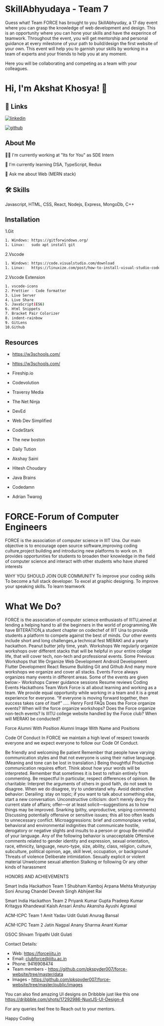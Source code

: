 
# SkillAbhyudaya - Team 7
Guess what! Team FORCE has brought to you SkillAbhyuday, a 17 day event where you can grasp the knowledge of web development and design. This is an opportunity where you can hone your skills and have the experince of teamwork.
Throughout the event, you will get mentorship and personal guidance at every milestone of your path to build/design the first website of your own.
This event will help you to garnish your skills by working in a team of experts and your friends to help you at any moment.

Here you will be collaborating and competing as a team with your colleagues.




# Hi, I'm Akshat Khosya! 👋



## 🔗 Links
[![linkedin](https://img.shields.io/badge/linkedin-0A66C2?style=for-the-badge&logo=linkedin&logoColor=white)](https://www.linkedin.com/in/akshat-khosya-7b9321201/)

[![github](https://img.shields.io/badge/github-1DA1F2?style=for-the-badge&logo=github&logoColor=white)](https://github.com/akshat-khosya)


## About Me
👩‍💻 I'm currently working at "Its for You" as SDE Intern

🧠 I'm currently learning DSA, TypeScript, Redux

💬 Ask me about Web (MERN stack)




## 🛠 Skills
Javascript, HTML, CSS, React, Nodejs, Express, MongoDb, C++


## Installation

1.Git

```bash
1. Windows: https://gitforwindows.org/
1. Linux:   sudo apt install git
```
2.Vscode

```bash
1. Windows: https://code.visualstudio.com/download
1. Linux:   https://linuxize.com/post/how-to-install-visual-studio-code-on-ubuntu-20-04/
```
2.Vscode Extension

```bash
1. vscode-icons
2. Prettier - Code formatter
3. Live Server
4. Live Share
5. JavaScript(ES6)
6. Html Snippets
7. Bracket Pair Colorizer
8. indent-rainbow
9. GitLens
10.Github
```

## Resources


- https://w3schools.com/

- https://w3schools.com/

- Fireship.io

- Codevolution

- Traversy Media

- The Net Ninja

- DevEd

- Web Dev Simplified

- CodeStark

- The new boston
- Daily Tution
- Akshay Saini
- Hitesh Choudary
- Java Brains
- Codedamn
- Adrian Twarog


# FORCE-Forum of Computer Engineers

FORCE is the association of computer science in IIIT Una. Our main objective is to encourage open source software,improving coding culture,project building and introducing new platforms to work on. It provides opportunities for students to broaden their knowledge in the field of computer science and interact with other students who have shared interests

WHY YOU SHOULD JOIN OUR COMMUNITY
To improve your coding skills
To become a full stack developer.
To excel at graphic designing.
To improve your speaking skills.
To learn teamwork

# What We Do?
FORCE is the association of computer science enthusiasts of IIITU,aimed at lending a helping hand to all the beginners in the world of programming.We have BITERATION,a student chapter on codechef of IIIT Una to provide students a platform to compete against the best of minds. Our other events include short and long challenges,a technical fest MERAKI and a yearly hackathon.
Peanut butter jelly time, yeah.
Workshops
We regularly organize workshops over different stacks that will be helpful in your entire college life, that will cover tech, non-tech and professional events.
Some Previous Workshops that We Organize
Web Development
Android Development
Flutter Development
React
Resume Building
Git and Github
And many more workshops we organize and cover all stacks.
Events
Force always organizes many events in different areas. Some of the events are given below:-
Workshops
Career guidance sessions
Resume reviews
Coding Events
Hackathons
Team Work
Force is all about learning and working as a team. We provide equal opportunity while working in a team and it is a great experience for everyone.
“If everyone is moving forward together, then success takes care of itself” ….. Henry Ford
FAQs
Does the Force organize events?
When will the force organize workshops?
Does the Force organize non-tech events?
Is IIITU college website handled by the Force club?
When will MERAKI be conducted?

Force Alumni With Position
Alumni Image With Name and Positions

Code Of Conduct
In FORCE we maintain a high level of respect towards everyone and we expect everyone to follow our Code Of Conduct.

Be friendly and welcoming
Be patient Remember that people have varying communication styles and that not everyone is using their native language. (Meaning and tone can be lost in translation.)
Being thoughtful Productive communication requires effort. Think about how your words will be interpreted.
Remember that sometimes it is best to refrain entirely from commenting.
Be respectful In particular, respect differences of opinion.
Be charitable: Interpret the arguments of others in good faith, do not seek to disagree.
When we do disagree, try to understand why.
Avoid destructive behavior: Derailing: stay on topic; if you want to talk about something else, start a new conversation.
Unconstructive criticism: don’t merely decry the current state of affairs; offer—or at least solicit—suggestions as to how things may be improved.
Snarking (pithy, unproductive, sniping comments)
Discussing potentially offensive or sensitive issues; this all too often leads to unnecessary conflict.
Microaggressions: brief and commonplace verbal, behavioral and environmental indignities that communicate hostile, derogatory or negative slights and insults to a person or group
Be mindful of your language. Any of the following behavior is unacceptable
Offensive comments related to gender identity and expression, sexual orientation, race, ethnicity, language, neuro-type, size, ability, class, religion, culture, subculture, political opinion, age, skill level, occupation, or background
Threats of violence
Deliberate intimidation.
Sexually explicit or violent material
Unwelcome sexual attention
Stalking or following
Or any other kinds of harassment













HONORS AND ACHIEVEMENTS

Smart India Hackathon
Team 1
Shubham Kamboj
Arpana Mehta
Mratyunjay Soni
Anurag Chandel
Devesh Singh
Abhijeet Rai

Smart India Hackathon
Team 2
Priyank Kumar Gupta
Pradeep Kumar
Kritagya Khandewal
Kaish Ansari
Anshu Akansha
Ayushi Agrawal

ACM-ICPC
Team 1
Amit Yadav
Udit Gulati
Anurag Bansal

ACM-ICPC
Team 2
Jatin Nagpal
Anany Sharma
Anant Kumar

GSOC
Shivam Tripathi
Udit Gulati


Contact Details:
- Web: https://forceiiitu.in
- Email: clubforce@iiitu.ac.in
- Phone: 9416908474
- Team members - https://github.com/pkspyder007/force-website/tree/master/data
- Images - https://github.com/pkspyder007/force-website/tree/master/public/images


You can also find amazing UI designs on Dribbble just like this one
https://dribbble.com/shots/17292986-NuxtJS-UI-Design-4



For any queries feel free to Reach out to your mentors.

Happy Coding






